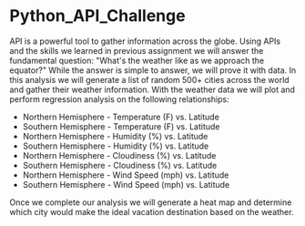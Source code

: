 # Python_API_Challenge
API is a powerful tool to gather information across the globe. Using APIs and the skills we learned in previous assignment we will answer the fundamental question: "What's the weather like as we approach the equator?"
While the answer is simple to answer, we will prove it with data.
In this analysis we will generate a list of random 500+ cities across the world and gather their weather information. With the weather data we will plot and perform regression analysis on the following relationships:
* Northern Hemisphere - Temperature (F) vs. Latitude
* Southern Hemisphere - Temperature (F) vs. Latitude
* Northern Hemisphere - Humidity (%) vs. Latitude
* Southern Hemisphere - Humidity (%) vs. Latitude
* Northern Hemisphere - Cloudiness (%) vs. Latitude
* Southern Hemisphere - Cloudiness (%) vs. Latitude
* Northern Hemisphere - Wind Speed (mph) vs. Latitude
* Southern Hemisphere - Wind Speed (mph) vs. Latitude

Once we complete our analysis we will generate a heat map and determine which city would make the ideal vacation destination based on the weather.
